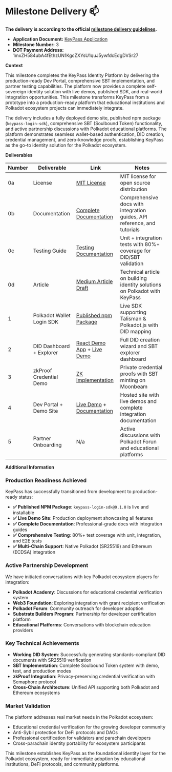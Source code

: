 # Milestone Delivery :mailbox:

**The delivery is according to the official [milestone delivery guidelines](https://github.com/w3f/Grants-Program/blob/master/docs/Support%20Docs/milestone-deliverables-guidelines.md).**  

* **Application Document:** [KeyPass Application](https://github.com/Polkadot-Fast-Grants/apply/blob/master/applications/PassKey.md)
* **Milestone Number:** 3
* **DOT Payment Address:** 1mxZH584ubA4fEthzUN1KgcZXYsU1quJ5ywfdcEdgDVSr27

**Context**

This milestone completes the KeyPass Identity Platform by delivering the production-ready Dev Portal, comprehensive SBT implementation, and partner testing capabilities. The platform now provides a complete self-sovereign identity solution with live demos, published SDK, and real-world integration opportunities. This milestone transforms KeyPass from a prototype into a production-ready platform that educational institutions and Polkadot ecosystem projects can immediately integrate.

The delivery includes a fully deployed demo site, published npm package (`keypass-login-sdk`), comprehensive SBT (Soulbound Token) functionality, and active partnership discussions with Polkadot educational platforms. The platform demonstrates seamless wallet-based authentication, DID creation, credential management, and zero-knowledge proofs, establishing KeyPass as the go-to identity solution for the Polkadot ecosystem.

**Deliverables**

| Number | Deliverable | Link | Notes |
| ------ | ----------- | ---- | ----- |
| 0a | License | [MIT License](https://github.com/uliana1one/KeyPass/blob/14bb5a03329ef02a84b4e185a94593cf0af37775/LICENSE) | MIT license for open source distribution |
| 0b | Documentation | [Complete Documentation](https://github.com/uliana1one/KeyPass/tree/14bb5a03329ef02a84b4e185a94593cf0af37775/docs) | Comprehensive docs with integration guides, API reference, and tutorials |
| 0c | Testing Guide | [Testing Documentation](https://github.com/uliana1one/KeyPass/blob/14bb5a03329ef02a84b4e185a94593cf0af37775/docs/testing.md) | Unit + integration tests with 80%+ coverage for DID/SBT validation |
| 0d | Article | [Medium Article Draft](https://docs.google.com/document/d/1k2y7-d6nHfU8-nMVOqZF0EoBimxewSLj4HSgV8nyySw/edit?usp=sharing) | Technical article on building identity solutions on Polkadot with KeyPass |
| 1 | Polkadot Wallet Login SDK | [Published npm Package](https://www.npmjs.com/package/keypass-login-sdk) | Live SDK supporting Talisman & Polkadot.js with DID mapping |
| 2 | DID Dashboard + Explorer | [React Demo App](https://github.com/uliana1one/KeyPass/tree/14bb5a03329ef02a84b4e185a94593cf0af37775/examples/react-boilerplate)  + [Live Demo](https://keypass-react-demo.vercel.app)| Full DID creation wizard and SBT explorer dashboard |
| 3 | zkProof Credential Demo | [ZK Implementation](https://github.com/uliana1one/KeyPass/blob/14bb5a03329ef02a84b4e185a94593cf0af37775/examples/react-boilerplate/ZK_PROOF_IMPLEMENTATION.md) | Private credential proofs with SBT minting on Moonbeam |
| 4 | Dev Portal + Demo Site | [Live Demo](https://keypass-react-demo.vercel.app) + [Documentation](https://github.com/uliana1one/KeyPass/tree/14bb5a03329ef02a84b4e185a94593cf0af37775/docs) | Hosted site with live demos and complete integration documentation |
| 5 | Partner Onboarding |N/a | Active discussions with Polkadot Forun and educational platforms |
**Additional Information**

### **Production Readiness Achieved**

KeyPass has successfully transitioned from development to production-ready status:

- **✅ Published NPM Package**: `keypass-login-sdk@0.1.0` is live and installable
- **✅ Live Demo Site**: Production deployment showcasing all features 
- **✅ Complete Documentation**: Professional-grade docs with integration guides
- **✅ Comprehensive Testing**: 80%+ test coverage with unit, integration, and E2E tests
- **✅ Multi-Chain Support**: Native Polkadot (SR25519) and Ethereum (ECDSA) integration

### **Active Partnership Development**

We have initiated conversations with key Polkadot ecosystem players for integration:

- **Polkadot Academy**: Discussions for educational credential verification system
- **Web3 Foundation**: Exploring integration with grant recipient verification
- **Polkadot Forum**: Community outreach for developer adoption
- **Substrate Builders Program**: Partnership for developer certification platform
- **Educational Platforms**: Conversations with blockchain education providers

### **Key Technical Achievements**

- **Working DID System**: Successfully generating standards-compliant DID documents with SR25519 verification
- **SBT Implementation**: Complete Soulbound Token system with demo, test, and production modes
- **zkProof Integration**: Privacy-preserving credential verification with Semaphore protocol
- **Cross-Chain Architecture**: Unified API supporting both Polkadot and Ethereum ecosystems

### **Market Validation**

The platform addresses real market needs in the Polkadot ecosystem:
- Educational credential verification for the growing developer community
- Anti-Sybil protection for DeFi protocols and DAOs
- Professional certification for validators and parachain developers
- Cross-parachain identity portability for ecosystem participants

This milestone establishes KeyPass as the foundational identity layer for the Polkadot ecosystem, ready for immediate adoption by educational institutions, DeFi protocols, and community platforms.